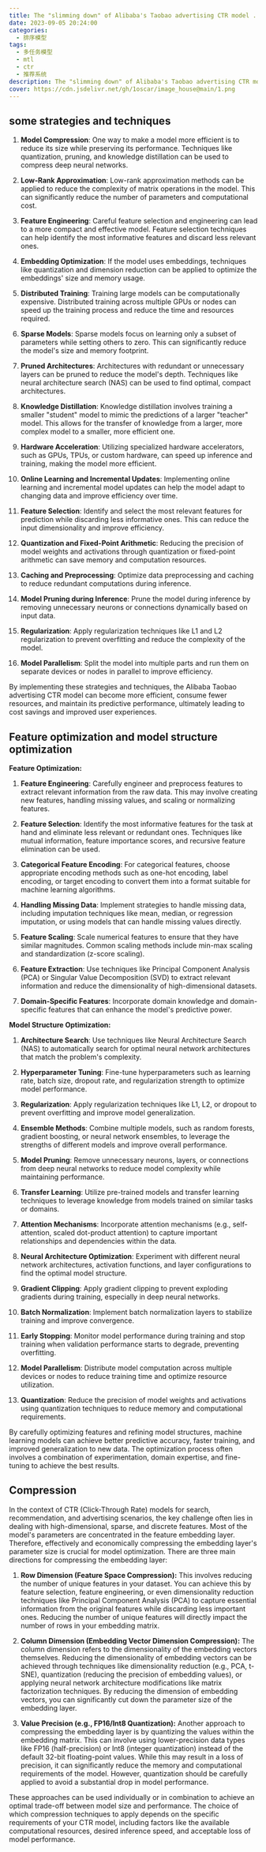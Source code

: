 ```yaml
---
title: The "slimming down" of Alibaba's Taobao advertising CTR model . --article 
date: 2023-09-05 20:24:00
categories:
  - 排序模型
tags:
  - 多任务模型
  - mtl
  - ctr 
  - 推荐系统
description: The "slimming down" of Alibaba's Taobao advertising CTR model 
cover: https://cdn.jsdelivr.net/gh/1oscar/image_house@main/1.png
---
```




## some strategies and techniques


1. **Model Compression**: One way to make a model more efficient is to reduce its size while preserving its performance. Techniques like quantization, pruning, and knowledge distillation can be used to compress deep neural networks.

2. **Low-Rank Approximation**: Low-rank approximation methods can be applied to reduce the complexity of matrix operations in the model. This can significantly reduce the number of parameters and computational cost.

3. **Feature Engineering**: Careful feature selection and engineering can lead to a more compact and effective model. Feature selection techniques can help identify the most informative features and discard less relevant ones.

4. **Embedding Optimization**: If the model uses embeddings, techniques like quantization and dimension reduction can be applied to optimize the embeddings' size and memory usage.

5. **Distributed Training**: Training large models can be computationally expensive. Distributed training across multiple GPUs or nodes can speed up the training process and reduce the time and resources required.

6. **Sparse Models**: Sparse models focus on learning only a subset of parameters while setting others to zero. This can significantly reduce the model's size and memory footprint.

7. **Pruned Architectures**: Architectures with redundant or unnecessary layers can be pruned to reduce the model's depth. Techniques like neural architecture search (NAS) can be used to find optimal, compact architectures.

8. **Knowledge Distillation**: Knowledge distillation involves training a smaller "student" model to mimic the predictions of a larger "teacher" model. This allows for the transfer of knowledge from a larger, more complex model to a smaller, more efficient one.

9. **Hardware Acceleration**: Utilizing specialized hardware accelerators, such as GPUs, TPUs, or custom hardware, can speed up inference and training, making the model more efficient.

10. **Online Learning and Incremental Updates**: Implementing online learning and incremental model updates can help the model adapt to changing data and improve efficiency over time.

11. **Feature Selection**: Identify and select the most relevant features for prediction while discarding less informative ones. This can reduce the input dimensionality and improve efficiency.

12. **Quantization and Fixed-Point Arithmetic**: Reducing the precision of model weights and activations through quantization or fixed-point arithmetic can save memory and computation resources.

13. **Caching and Preprocessing**: Optimize data preprocessing and caching to reduce redundant computations during inference.

14. **Model Pruning during Inference**: Prune the model during inference by removing unnecessary neurons or connections dynamically based on input data.

15. **Regularization**: Apply regularization techniques like L1 and L2 regularization to prevent overfitting and reduce the complexity of the model.

16. **Model Parallelism**: Split the model into multiple parts and run them on separate devices or nodes in parallel to improve efficiency.

By implementing these strategies and techniques, the Alibaba Taobao advertising CTR model can become more efficient, consume fewer resources, and maintain its predictive performance, ultimately leading to cost savings and improved user experiences.





## Feature optimization and model structure optimization  


**Feature Optimization:**

1. **Feature Engineering**: Carefully engineer and preprocess features to extract relevant information from the raw data. This may involve creating new features, handling missing values, and scaling or normalizing features.

2. **Feature Selection**: Identify the most informative features for the task at hand and eliminate less relevant or redundant ones. Techniques like mutual information, feature importance scores, and recursive feature elimination can be used.

3. **Categorical Feature Encoding**: For categorical features, choose appropriate encoding methods such as one-hot encoding, label encoding, or target encoding to convert them into a format suitable for machine learning algorithms.

4. **Handling Missing Data**: Implement strategies to handle missing data, including imputation techniques like mean, median, or regression imputation, or using models that can handle missing values directly.

5. **Feature Scaling**: Scale numerical features to ensure that they have similar magnitudes. Common scaling methods include min-max scaling and standardization (z-score scaling).

6. **Feature Extraction**: Use techniques like Principal Component Analysis (PCA) or Singular Value Decomposition (SVD) to extract relevant information and reduce the dimensionality of high-dimensional datasets.

7. **Domain-Specific Features**: Incorporate domain knowledge and domain-specific features that can enhance the model's predictive power.

**Model Structure Optimization:**

1. **Architecture Search**: Use techniques like Neural Architecture Search (NAS) to automatically search for optimal neural network architectures that match the problem's complexity.

2. **Hyperparameter Tuning**: Fine-tune hyperparameters such as learning rate, batch size, dropout rate, and regularization strength to optimize model performance.

3. **Regularization**: Apply regularization techniques like L1, L2, or dropout to prevent overfitting and improve model generalization.

4. **Ensemble Methods**: Combine multiple models, such as random forests, gradient boosting, or neural network ensembles, to leverage the strengths of different models and improve overall performance.

5. **Model Pruning**: Remove unnecessary neurons, layers, or connections from deep neural networks to reduce model complexity while maintaining performance.

6. **Transfer Learning**: Utilize pre-trained models and transfer learning techniques to leverage knowledge from models trained on similar tasks or domains.

7. **Attention Mechanisms**: Incorporate attention mechanisms (e.g., self-attention, scaled dot-product attention) to capture important relationships and dependencies within the data.

8. **Neural Architecture Optimization**: Experiment with different neural network architectures, activation functions, and layer configurations to find the optimal model structure.

9. **Gradient Clipping**: Apply gradient clipping to prevent exploding gradients during training, especially in deep neural networks.

10. **Batch Normalization**: Implement batch normalization layers to stabilize training and improve convergence.

11. **Early Stopping**: Monitor model performance during training and stop training when validation performance starts to degrade, preventing overfitting.

12. **Model Parallelism**: Distribute model computation across multiple devices or nodes to reduce training time and optimize resource utilization.

13. **Quantization**: Reduce the precision of model weights and activations using quantization techniques to reduce memory and computational requirements.

By carefully optimizing features and refining model structures, machine learning models can achieve better predictive accuracy, faster training, and improved generalization to new data. The optimization process often involves a combination of experimentation, domain expertise, and fine-tuning to achieve the best results.




## Compression

In the context of CTR (Click-Through Rate) models for search, recommendation, and advertising scenarios, the key challenge often lies in dealing with high-dimensional, sparse, and discrete features. Most of the model's parameters are concentrated in the feature embedding layer. Therefore, effectively and economically compressing the embedding layer's parameter size is crucial for model optimization. There are three main directions for compressing the embedding layer:

1. **Row Dimension (Feature Space Compression):** This involves reducing the number of unique features in your dataset. You can achieve this by feature selection, feature engineering, or even dimensionality reduction techniques like Principal Component Analysis (PCA) to capture essential information from the original features while discarding less important ones. Reducing the number of unique features will directly impact the number of rows in your embedding matrix.

2. **Column Dimension (Embedding Vector Dimension Compression):** The column dimension refers to the dimensionality of the embedding vectors themselves. Reducing the dimensionality of embedding vectors can be achieved through techniques like dimensionality reduction (e.g., PCA, t-SNE), quantization (reducing the precision of embedding values), or applying neural network architecture modifications like matrix factorization techniques. By reducing the dimension of embedding vectors, you can significantly cut down the parameter size of the embedding layer.

3. **Value Precision (e.g., FP16/Int8 Quantization):** Another approach to compressing the embedding layer is by quantizing the values within the embedding matrix. This can involve using lower-precision data types like FP16 (half-precision) or Int8 (integer quantization) instead of the default 32-bit floating-point values. While this may result in a loss of precision, it can significantly reduce the memory and computational requirements of the model. However, quantization should be carefully applied to avoid a substantial drop in model performance.

These approaches can be used individually or in combination to achieve an optimal trade-off between model size and performance. The choice of which compression techniques to apply depends on the specific requirements of your CTR model, including factors like the available computational resources, desired inference speed, and acceptable loss of model performance.


